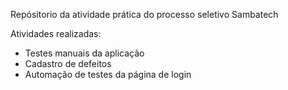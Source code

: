 Repósitorio da atividade prática do processo seletivo Sambatech

Atividades realizadas:
  - Testes manuais da aplicação
  - Cadastro de defeitos
  - Automação de testes da página de login
